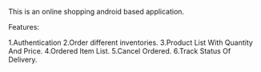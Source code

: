 This is an online shopping android based application.

Features:

1.Authentication
2.Order different inventories.
3.Product List With Quantity And Price.
4.Ordered Item List.
5.Cancel Ordered.
6.Track Status Of Delivery.

